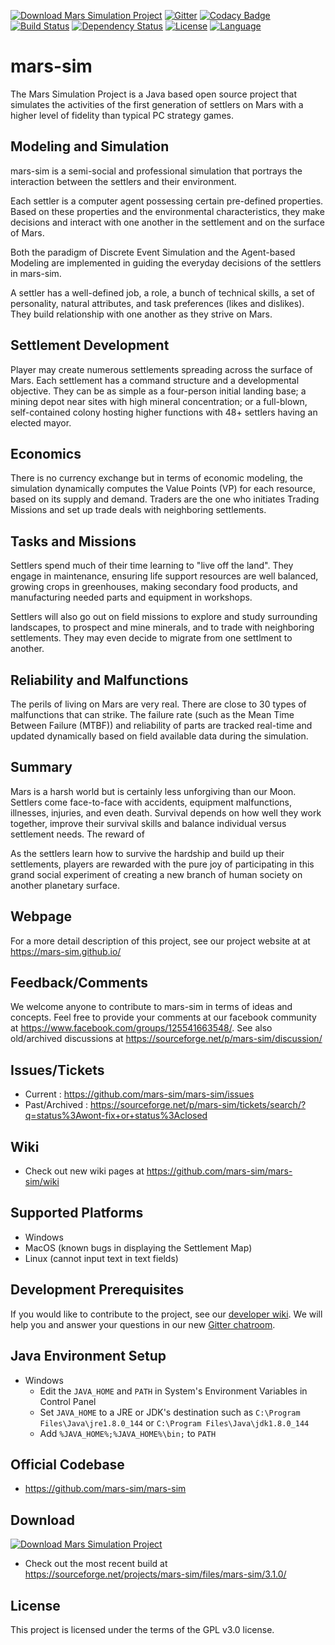 [![Download Mars Simulation Project](https://img.shields.io/sourceforge/dm/mars-sim.svg)](https://sourceforge.net/projects/mars-sim/files/latest/download)
[![Gitter](https://badges.gitter.im/mokun/mars-sim.svg)](https://gitter.im/mokun/mars-sim?utm_source=badge&utm_medium=badge&utm_campaign=pr-badge)
[![Codacy Badge](https://api.codacy.com/project/badge/Grade/dee6a80651fe420b85adf22c4ca79574)](https://www.codacy.com/app/mokun/mars-sim?utm_source=github.com&amp;utm_medium=referral&amp;utm_content=mars-sim/mars-sim&amp;utm_campaign=Badge_Grade)
[![Build Status](https://travis-ci.org/mars-sim/mars-sim.svg?branch=master)](https://travis-ci.org/mars-sim/mars-sim)
[![Dependency Status](https://www.versioneye.com/user/projects/9ffb7e9ead4f58524bc9/badge.svg?style=flat)](https://www.versioneye.com/user/projects/5936417e98442b00398eb873?child=summary#dialog_dependency_badge)
[![License](https://img.shields.io/badge/license-GPL%203.0-blue.svg)](http://www.gnu.org/licenses/gpl-3.0.html)
[![Language](http://img.shields.io/badge/language-java-brightgreen.svg)](https://www.java.com/)

# mars-sim
The Mars Simulation Project is a Java based open source project that simulates the activities of the first generation of settlers on Mars with a higher level of fidelity than typical PC strategy games. 


## Modeling and Simulation
mars-sim is a semi-social and professional simulation that portrays the interaction between the settlers and their environment. 

Each settler is a computer agent possessing certain pre-defined properties. Based on these properties and the environmental characteristics, they make decisions and interact with one another in the settlement and on the surface of Mars.

Both the paradigm of Discrete Event Simulation and the Agent-based Modeling are implemented in guiding the everyday decisions of the settlers in mars-sim.

A settler has a well-defined job, a role, a bunch of technical skills, a set of personality, natural attributes, and task preferences (likes and dislikes). They build relationship with one another as they strive on Mars. 

## Settlement Development 
Player may create numerous settlements spreading across the surface of Mars. Each settlement has a command structure and a developmental objective. They can be as simple as a four-person initial landing base; a mining depot near sites with high mineral concentration; or a full-blown, self-contained colony hosting higher functions with 48+ settlers having an elected mayor. 


## Economics
There is no currency exchange but in terms of economic modeling, the simulation dynamically computes the Value Points (VP) for each resource, based on its supply and demand. Traders are the one who initiates Trading Missions and set up trade deals with neighboring settlements.


## Tasks and Missions
Settlers spend much of their time learning to "live off the land". They engage in maintenance, ensuring life support resources are well balanced, growing crops in greenhouses, making secondary food products, and manufacturing needed parts and equipment in workshops.

Settlers will also go out on field missions to explore and study surrounding landscapes, to prospect and mine minerals, and to trade with neighboring settlements. They may even decide to migrate from one settlment to another.

## Reliability and Malfunctions
The perils of living on Mars are very real. There are close to 30 types of malfunctions that can strike. The failure rate (such as the Mean Time Between Failure (MTBF)) and reliability of parts are tracked real-time and updated dynamically based on field available data during the simulation.

## Summary
Mars is a harsh world but is certainly less unforgiving than our Moon. Settlers come face-to-face with accidents, equipment malfunctions, illnesses, injuries, and even death. Survival depends on how well they work together, improve their survival skills and balance individual versus settlement needs. The reward of

As the settlers learn how to survive the hardship and build up their settlements, players are rewarded with the pure joy of participating in this grand social experiment of creating a new branch of human society on another planetary surface.

## Webpage
For a more detail description of this project, see our project website at at https://mars-sim.github.io/


## Feedback/Comments
We welcome anyone to contribute to mars-sim in terms of ideas and concepts. Feel free to provide your comments at our facebook community at https://www.facebook.com/groups/125541663548/. See also old/archived discussions at https://sourceforge.net/p/mars-sim/discussion/


## Issues/Tickets
* Current : https://github.com/mars-sim/mars-sim/issues
* Past/Archived : https://sourceforge.net/p/mars-sim/tickets/search/?q=status%3Awont-fix+or+status%3Aclosed


## Wiki
* Check out new wiki pages at https://github.com/mars-sim/mars-sim/wiki


## Supported Platforms
* Windows
* MacOS (known bugs in displaying the Settlement Map)
* Linux (cannot input text in text fields)


## Development Prerequisites
If you would like to contribute to the project, see our [developer wiki](https://github.com/mars-sim/mars-sim/wiki/Development-Environment). 
We will help you and answer your questions in our new [Gitter chatroom](https://gitter.im/mokun/mars-sim). 


## Java Environment Setup
* Windows
  - Edit the `JAVA_HOME` and `PATH` in System's Environment Variables in Control Panel 
  - Set `JAVA_HOME` to a JRE or JDK's destination such as `C:\Program Files\Java\jre1.8.0_144` or `C:\Program Files\Java\jdk1.8.0_144`
  - Add `%JAVA_HOME%;%JAVA_HOME%\bin;` to `PATH`          


## Official Codebase
* https://github.com/mars-sim/mars-sim


## Download 
[![Download Mars Simulation Project](https://a.fsdn.com/con/app/sf-download-button)](https://sourceforge.net/projects/mars-sim/files/latest/download)
* Check out the most recent build at https://sourceforge.net/projects/mars-sim/files/mars-sim/3.1.0/


## License
This project is licensed under the terms of the GPL v3.0 license.

